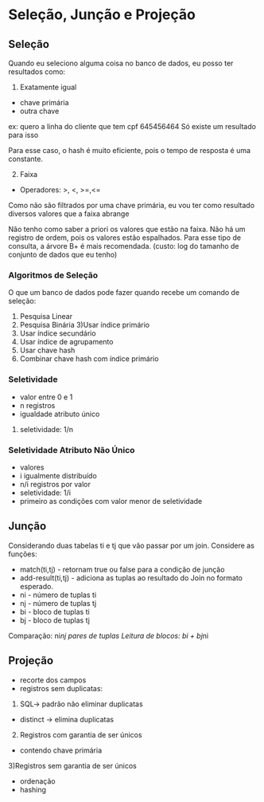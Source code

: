 # Seleção, Junção e Projeção

## Seleção

Quando eu seleciono alguma coisa no banco de dados, eu posso ter resultados como: 

1) Exatamente igual 
- chave primária 
- outra chave

ex: quero a linha do cliente que tem cpf 645456464
Só existe um resultado para isso

Para esse caso, o hash é muito eficiente, pois o tempo de resposta é uma constante.

2) Faixa 
- Operadores: >, <, >=,<= 
 
Como não são filtrados por uma chave primária, eu vou ter como resultado diversos valores que a faixa abrange

Não tenho como saber a priori os valores que estão na faixa. Não há um registro de ordem, pois os valores estão espalhados. 
Para esse tipo de consulta, a árvore B+ é mais recomendada. (custo: log do tamanho de conjunto de dados que eu tenho)

### Algoritmos de Seleção 

O que um banco de dados pode fazer quando recebe um comando de seleção: 

1) Pesquisa Linear
2) Pesquisa Binária
3)Usar índice primário 
4) Usar índice secundário 
5) Usar índice de agrupamento
6) Usar chave hash 
7) Combinar chave hash com índice primário

### Seletividade 

- valor entre 0 e 1
- n registros
- igualdade atributo único 
1) seletividade: 1/n

### Seletividade Atributo Não Único 

- valores
- i igualmente distribuído
- n/i registros por valor
- seletividade: 1/i
- primeiro as condições com valor menor de seletividade 


## Junção 

Considerando duas tabelas ti e tj que vão passar por um join. Considere as funções: 

- match(ti,tj) - retornam true ou false para a condição de junção
- add-result(ti,tj) - adiciona as tuplas ao resultado do Join no formato esperado. 
- ni - número de tuplas ti
- nj - número de tuplas tj 
- bi - bloco de tuplas ti
- bj - bloco de tuplas tj 

Comparação: ni*nj pares de tuplas 
Leitura de blocos: bi + bj*ni


## Projeção 

- recorte dos campos 
- registros sem duplicatas:
1) SQL-> padrão não eliminar duplicatas
- distinct -> elimina duplicatas
2) Registros com garantia de ser únicos 
- contendo chave primária

3)Registros sem garantia de ser únicos 
- ordenação
- hashing 

